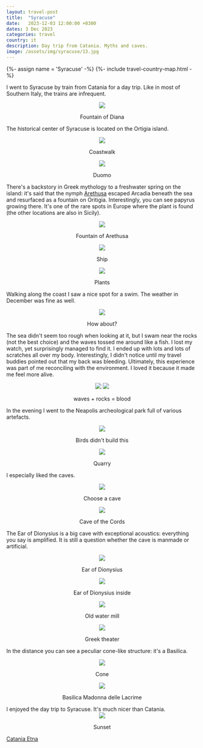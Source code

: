 ```yaml
---
layout: travel-post
title:  "Syracuse"
date:   2023-12-03 12:00:00 +0300
dates: 3 Dec 2023
categories: travel
country: it
description: Day trip from Catania. Myths and caves.
image: /assets/img/syracuse/13.jpg
---
```

{%- assign name = 'Syracuse' -%}
{%- include travel-country-map.html -%}


I went to Syracuse by train from Catania for a day trip. Like in most of Southern Italy, the trains are infrequent.
<center>
    <img src="{{site.baseurl}}/assets/img/syracuse/1.jpg" />
    <p class="image-label">Fountain of Diana</p>
</center>

The historical center of Syracuse is located on the Ortigia island.
<center>
    <img src="{{site.baseurl}}/assets/img/syracuse/2.jpg" />
    <p class="image-label">Coastwalk</p>
</center>

<center>
    <img src="{{site.baseurl}}/assets/img/syracuse/2-1.jpg" />
    <p class="image-label">Duomo</p>
</center>

There's a backstory in Greek mythology to a freshwater spring on the island: it's said that the nymph [Arethusa](https://en.wikipedia.org/wiki/Arethusa_(mythology)) escaped Arcadia beneath the sea and resurfaced as a fountain on Oritigia. Interestingly, you can see papyrus growing there. It's one of the rare spots in Europe where the plant is found (the other locations are also in Sicily).
<center>
    <img src="{{site.baseurl}}/assets/img/syracuse/3.jpg" />
    <p class="image-label">Fountain of Arethusa</p>
</center>

<center>
    <img src="{{site.baseurl}}/assets/img/syracuse/4.jpg" />
    <p class="image-label">Ship</p>
</center>

<center>
    <img src="{{site.baseurl}}/assets/img/syracuse/5.jpg" />
    <p class="image-label">Plants</p>
</center>

Walking along the coast I saw a nice spot for a swim. The weather in December was fine as well.
<center>
    <img src="{{site.baseurl}}/assets/img/syracuse/6.jpg" />
    <p class="image-label">How about?</p>
</center>

The sea didn't seem too rough when looking at it, but I swam near the rocks (not the best choice) and the waves tossed me around like a fish. I lost my watch, yet surprisingly managed to find it. I ended up with lots and lots of scratches all over my body. Interestingly, I didn't notice until my travel buddies pointed out that my back was bleeding. Ultimately, this experience was part of me reconciling with the environment. I loved it because it made me feel more alive.
<center>
    <div class="side-by-side">
        <img src="{{site.baseurl}}/assets/img/syracuse/7.jpg" />
        <img src="{{site.baseurl}}/assets/img/syracuse/8.jpg" />
    </div>
    <p class="image-label">waves + rocks = blood</p>
</center>

In the evening I went to the Neapolis archeological park full of various artefacts.
<center>
    <img src="{{site.baseurl}}/assets/img/syracuse/9.jpg" />
    <p class="image-label">Birds didn't build this</p>
</center>

<center>
    <img src="{{site.baseurl}}/assets/img/syracuse/10.jpg" />
    <p class="image-label">Quarry</p>
</center>

I especially liked the caves.
<center>
    <img src="{{site.baseurl}}/assets/img/syracuse/11.jpg" />
    <p class="image-label">Choose a cave</p>
</center>

<center>
    <img src="{{site.baseurl}}/assets/img/syracuse/12.jpg" />
    <p class="image-label">Cave of the Cords</p>
</center>

The Ear of Dionysius is a big cave with exceptional acoustics: everything you say is amplified. It is still a question whether the cave is manmade or artificial.
<center>
    <img src="{{site.baseurl}}/assets/img/syracuse/13.jpg" />
    <p class="image-label">Ear of Dionysius</p>
</center>

<center>
    <img src="{{site.baseurl}}/assets/img/syracuse/14.jpg" />
    <p class="image-label">Ear of Dionysius inside</p>
</center>

<center>
    <img src="{{site.baseurl}}/assets/img/syracuse/15.jpg" />
    <p class="image-label">Old water mill</p>
</center>

<center>
    <img src="{{site.baseurl}}/assets/img/syracuse/16.jpg" />
    <p class="image-label">Greek theater</p>
</center>

In the distance you can see a peculiar cone-like structure: it's a Basilica.
<center>
    <img src="{{site.baseurl}}/assets/img/syracuse/17.jpg" />
    <p class="image-label">Cone</p>
</center>
<center>
    <img src="{{site.baseurl}}/assets/img/syracuse/18.jpg" />
    <p class="image-label">Basilica Madonna delle Lacrime</p>
</center>
I enjoyed the day trip to Syracuse. It's much nicer than Catania.
<center>
    <img src="{{site.baseurl}}/assets/img/syracuse/19.jpg" />
    <p class="image-label">Sunset</p>
</center>

<a class="prev" href="/travel/2023/catania">
    Catania
</a>

<a class="next" href="/travel/2023/etna">
    Etna
</a>